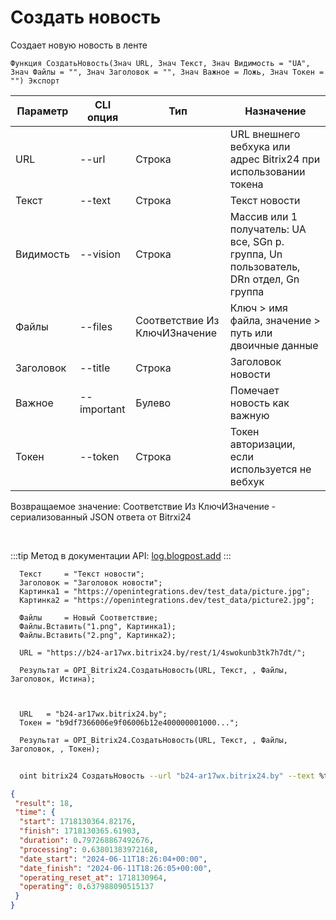 ﻿---
sidebar_position: 1
---

# Создать новость
 Создает новую новость в ленте



`Функция СоздатьНовость(Знач URL, Знач Текст, Знач Видимость = "UA", Знач Файлы = "", Знач Заголовок = "", Знач Важное = Ложь, Знач Токен = "") Экспорт`

  | Параметр | CLI опция | Тип | Назначение |
  |-|-|-|-|
  | URL | --url | Строка | URL внешнего вебхука или адрес Bitrix24 при использовании токена |
  | Текст | --text | Строка | Текст новости |
  | Видимость | --vision | Строка | Массив или 1 получатель: UA все, SGn р. группа, Un пользователь, DRn отдел, Gn группа |
  | Файлы | --files | Соответствие Из КлючИЗначение | Ключ > имя файла, значение > путь или двоичные данные |
  | Заголовок | --title | Строка | Заголовок новости |
  | Важное | --important | Булево | Помечает новость как важную |
  | Токен | --token | Строка | Токен авторизации, если используется не вебхук |

  
  Возвращаемое значение:   Соответствие Из КлючИЗначение - сериализованный JSON ответа от Bitrxi24

<br/>

:::tip
Метод в документации API: [log.blogpost.add](https://dev.1c-bitrix.ru/rest_help/log/log_blogpost_add.php)
:::
<br/>


```bsl title="Пример кода"
  Текст     = "Текст новости";
  Заголовок = "Заголовок новости";
  Картинка1 = "https://openintegrations.dev/test_data/picture.jpg";
  Картинка2 = "https://openintegrations.dev/test_data/picture2.jpg";
  
  Файлы     = Новый Соответствие;
  Файлы.Вставить("1.png", Картинка1);
  Файлы.Вставить("2.png", Картинка2);
  
  URL = "https://b24-ar17wx.bitrix24.by/rest/1/4swokunb3tk7h7dt/";
  
  Результат = OPI_Bitrix24.СоздатьНовость(URL, Текст, , Файлы, Заголовок, Истина);
  
  
  
  URL   = "b24-ar17wx.bitrix24.by";
  Токен = "b9df7366006e9f06006b12e400000001000...";
  
  Результат = OPI_Bitrix24.СоздатьНовость(URL, Текст, , Файлы, Заголовок, , Токен);
```
	


```sh title="Пример команды CLI"
    
  oint bitrix24 СоздатьНовость --url "b24-ar17wx.bitrix24.by" --text %text% --vision %vision% --files %files% --title %title% --important %important% --token "b9df7366006e9f06006b12e400000001000..."

```

```json title="Результат"
{
 "result": 18,
 "time": {
  "start": 1718130364.82176,
  "finish": 1718130365.61903,
  "duration": 0.797268867492676,
  "processing": 0.63801383972168,
  "date_start": "2024-06-11T18:26:04+00:00",
  "date_finish": "2024-06-11T18:26:05+00:00",
  "operating_reset_at": 1718130964,
  "operating": 0.637988090515137
 }
}
```
